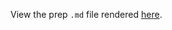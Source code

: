 View the prep `.md` file rendered [here](https://github.com/OHI-Science/bhi/blob/draft/baltic2015/prep/pressures/invasive_spp/invasives_prep.md).
